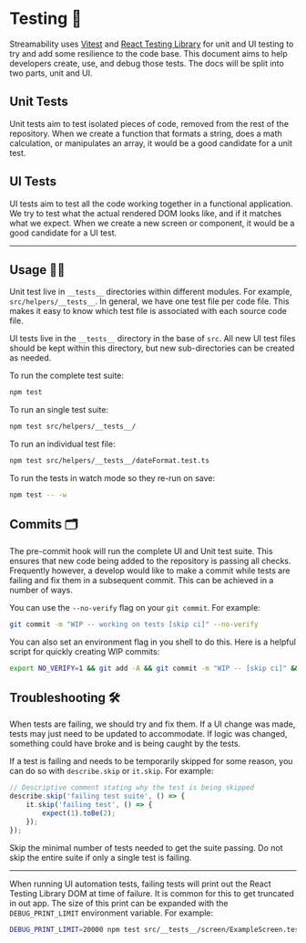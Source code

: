 # Testing 🧪

Streamability uses [Vitest](https://vitest.dev/) and [React Testing Library](https://testing-library.com/) for unit and UI testing to try and add some resilience to the code base. This document aims to help developers create, use, and debug those tests. The docs will be split into two parts, unit and UI.

## Unit Tests

Unit tests aim to test isolated pieces of code, removed from the rest of the repository. When we create a function that formats a string, does a math calculation, or manipulates an array, it would be a good candidate for a unit test.

## UI Tests

UI tests aim to test all the code working together in a functional application. We try to test what the actual rendered DOM looks like, and if it matches what we expect. When we create a new screen or component, it would be a good candidate for a UI test.

---

## Usage 🧑‍🔬

Unit test live in `__tests__` directories within different modules. For example, `src/helpers/__tests__`. In general, we have one test file per code file. This makes it easy to know which test file is associated with each source code file.

UI tests live in the `__tests__` directory in the base of `src`. All new UI test files should be kept within this directory, but new sub-directories can be created as needed.

To run the complete test suite:

```sh
npm test
```

To run an single test suite:

```sh
npm test src/helpers/__tests__/
```

To run an individual test file:

```sh
npm test src/helpers/__tests__/dateFormat.test.ts
```

To run the tests in watch mode so they re-run on save:

```sh
npm test -- -w
```

## Commits 🗂️

The pre-commit hook will run the complete UI and Unit test suite. This ensures that new code being added to the repository is passing all checks. Frequently however, a develop would like to make a commit while tests are failing and fix them in a subsequent commit. This can be achieved in a number of ways.

You can use the `--no-verify` flag on your `git commit`. For example:

```sh
git commit -m "WIP -- working on tests [skip ci]" --no-verify
```

You can also set an environment flag in you shell to do this. Here is a helpful script for quickly creating WIP commits:

```sh
export NO_VERIFY=1 && git add -A && git commit -m "WIP -- [skip ci]" && export NO_VERIFY=
```

## Troubleshooting 🛠️

When tests are failing, we should try and fix them. If a UI change was made, tests may just need to be updated to accommodate. If logic was changed, something could have broke and is being caught by the tests.

If a test is failing and needs to be temporarily skipped for some reason, you can do so with `describe.skip` or `it.skip`. For example:

```ts
// Descriptive comment stating why the test is being skipped
describe.skip('failing test suite', () => {
    it.skip('failing test', () => {
        expect(1).toBe(2);
    });
});
```

Skip the minimal number of tests needed to get the suite passing. Do not skip the entire suite if only a single test is failing.

---

When running UI automation tests, failing tests will print out the React Testing Library DOM at time of failure. It is common for this to get truncated in out app. The size of this print can be expanded with the `DEBUG_PRINT_LIMIT` environment variable. For example:

```sh
DEBUG_PRINT_LIMIT=20000 npm test src/__tests__/screen/ExampleScreen.test.tsx
```
